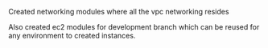 Created networking modules where all the vpc networking resides

Also created ec2 modules for development branch which can be reused for any environment to created instances.
